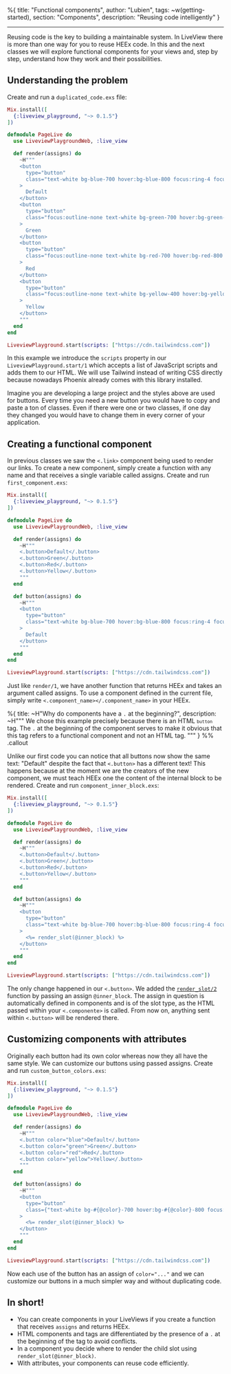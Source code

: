 %{
title: "Functional components",
author: "Lubien",
tags: ~w(getting-started),
section: "Components",
description: "Reusing code intelligently"
}

---

Reusing code is the key to building a maintainable system. In LiveView there is more than one way for you to reuse HEEx code. In this and the next classes we will explore functional components for your views and, step by step, understand how they work and their possibilities.

## Understanding the problem

Create and run a `duplicated_code.exs` file:

```elixir
Mix.install([
  {:liveview_playground, "~> 0.1.5"}
])

defmodule PageLive do
  use LiveviewPlaygroundWeb, :live_view

  def render(assigns) do
    ~H"""
    <button
      type="button"
      class="text-white bg-blue-700 hover:bg-blue-800 focus:ring-4 focus:ring-blue-300 font-medium rounded-lg text-sm px-5 py-2.5 me-2 mb-2 dark:bg-blue-600 dark:hover:bg-blue-700 focus:outline-none dark:focus:ring-blue-800"
    >
      Default
    </button>
    <button
      type="button"
      class="focus:outline-none text-white bg-green-700 hover:bg-green-800 focus:ring-4 focus:ring-green-300 font-medium rounded-lg text-sm px-5 py-2.5 me-2 mb-2 dark:bg-green-600 dark:hover:bg-green-700 dark:focus:ring-green-800"
    >
      Green
    </button>
    <button
      type="button"
      class="focus:outline-none text-white bg-red-700 hover:bg-red-800 focus:ring-4 focus:ring-red-300 font-medium rounded-lg text-sm px-5 py-2.5 me-2 mb-2 dark:bg-red-600 dark:hover:bg-red-700 dark:focus:ring-red-900"
    >
      Red
    </button>
    <button
      type="button"
      class="focus:outline-none text-white bg-yellow-400 hover:bg-yellow-500 focus:ring-4 focus:ring-yellow-300 font-medium rounded-lg text-sm px-5 py-2.5 me-2 mb-2 dark:focus:ring-yellow-900"
    >
      Yellow
    </button>
    """
  end
end

LiveviewPlayground.start(scripts: ["https://cdn.tailwindcss.com"])
```

In this example we introduce the `scripts` property in our `LiveviewPlayground.start/1` which accepts a list of JavaScript scripts and adds them to our HTML. We will use Tailwind instead of writing CSS directly because nowadays Phoenix already comes with this library installed.

Imagine you are developing a large project and the styles above are used for buttons. Every time you need a new button you would have to copy and paste a ton of classes. Even if there were one or two classes, if one day they changed you would have to change them in every corner of your application.

## Creating a functional component

In previous classes we saw the `<.link>` component being used to render our links. To create a new component, simply create a function with any name and that receives a single variable called assigns. Create and run `first_component.exs`:

```elixir
Mix.install([
  {:liveview_playground, "~> 0.1.5"}
])

defmodule PageLive do
  use LiveviewPlaygroundWeb, :live_view

  def render(assigns) do
    ~H"""
    <.button>Default</.button>
    <.button>Green</.button>
    <.button>Red</.button>
    <.button>Yellow</.button>
    """
  end

  def button(assigns) do
    ~H"""
    <button
      type="button"
      class="text-white bg-blue-700 hover:bg-blue-800 focus:ring-4 focus:ring-blue-300 font-medium rounded-lg text-sm px-5 py-2.5 me-2 mb-2 dark:bg-blue-600 dark:hover:bg-blue-700 focus:outline-none dark:focus:ring-blue-800"
    >
      Default
    </button>
    """
  end
end

LiveviewPlayground.start(scripts: ["https://cdn.tailwindcss.com"])
```

Just like `render/1`, we have another function that returns HEEx and takes an argument called assigns. To use a component defined in the current file, simply write `<.component_name></.component_name>` in your HEEx.

%{
title: ~H"Why do components have a <code>.</code> at the beginning?",
description: ~H"""
We chose this example precisely because there is an HTML <code>`button`</code> tag. The <code>.</code> at the beginning of the component serves to make it obvious that this tag refers to a functional component and not an HTML tag.
"""
} %% .callout

Unlike our first code you can notice that all buttons now show the same text: "Default" despite the fact that `<.button>` has a different text! This happens because at the moment we are the creators of the new component, we must teach HEEx one the content of the internal block to be rendered. Create and run `component_inner_block.exs`:

```elixir
Mix.install([
  {:liveview_playground, "~> 0.1.5"}
])

defmodule PageLive do
  use LiveviewPlaygroundWeb, :live_view

  def render(assigns) do
    ~H"""
    <.button>Default</.button>
    <.button>Green</.button>
    <.button>Red</.button>
    <.button>Yellow</.button>
    """
  end

  def button(assigns) do
    ~H"""
    <button
      type="button"
      class="text-white bg-blue-700 hover:bg-blue-800 focus:ring-4 focus:ring-blue-300 font-medium rounded-lg text-sm px-5 py-2.5 me-2 mb-2 dark:bg-blue-600 dark:hover:bg-blue-700 focus:outline-none dark:focus:ring-blue-800"
    >
      <%= render_slot(@inner_block) %>
    </button>
    """
  end
end

LiveviewPlayground.start(scripts: ["https://cdn.tailwindcss.com"])
```

The only change happened in our `<.button>`.
We added the [`render_slot/2`](https://hexdocs.pm/phoenix_live_view/Phoenix.Component.html#render_slot/2) function by passing an assign `@inner_block`. The assign in question is automatically defined in components and is of the slot type, as the HTML passed within your `<.componente>` is called. From now on, anything sent within `<.button>` will be rendered there.

## Customizing components with attributes

Originally each button had its own color whereas now they all have the same style. We can customize our buttons using passed assigns. Create and run `custom_button_colors.exs`:

```elixir
Mix.install([
  {:liveview_playground, "~> 0.1.5"}
])

defmodule PageLive do
  use LiveviewPlaygroundWeb, :live_view

  def render(assigns) do
    ~H"""
    <.button color="blue">Default</.button>
    <.button color="green">Green</.button>
    <.button color="red">Red</.button>
    <.button color="yellow">Yellow</.button>
    """
  end

  def button(assigns) do
    ~H"""
    <button
      type="button"
      class={"text-white bg-#{@color}-700 hover:bg-#{@color}-800 focus:ring-4 focus:ring-#{@color}-300 font-medium rounded-lg text-sm px-5 py-2.5 me-2 mb-2 dark:bg-#{@color}-600 dark:hover:bg-#{@color}-700 focus:outline-none dark:focus:ring-#{@color}-800"}
    >
      <%= render_slot(@inner_block) %>
    </button>
    """
  end
end

LiveviewPlayground.start(scripts: ["https://cdn.tailwindcss.com"])
```

Now each use of the button has an assign of `color="..."` and we can customize our buttons in a much simpler way and without duplicating code.

## In short!

- You can create components in your LiveViews if you create a function that receives `assigns` and returns HEEx.
- HTML components and tags are differentiated by the presence of a `.` at the beginning of the tag to avoid conflicts.
- In a component you decide where to render the child slot using `render_slot(@inner_block)`.
- With attributes, your components can reuse code efficiently.
